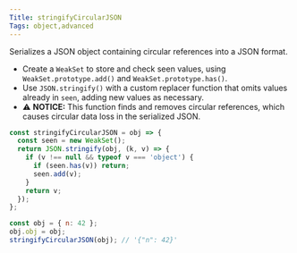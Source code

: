 ```yaml
---
Title: stringifyCircularJSON
Tags: object,advanced
---
```


Serializes a JSON object containing circular references into a JSON format.

- Create a `WeakSet` to store and check seen values, using `WeakSet.prototype.add()` and `WeakSet.prototype.has()`.
- Use `JSON.stringify()` with a custom replacer function that omits values already in `seen`, adding new values as necessary.
- ⚠️ **NOTICE:** This function finds and removes circular references, which causes circular data loss in the serialized JSON.

```js
const stringifyCircularJSON = obj => {
  const seen = new WeakSet();
  return JSON.stringify(obj, (k, v) => {
    if (v !== null && typeof v === 'object') {
      if (seen.has(v)) return;
      seen.add(v);
    }
    return v;
  });
};
```

```js
const obj = { n: 42 };
obj.obj = obj;
stringifyCircularJSON(obj); // '{"n": 42}'
```

